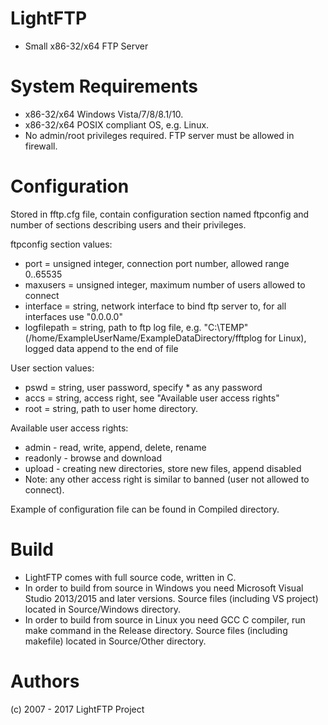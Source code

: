 # LightFTP
* Small x86-32/x64 FTP Server

# System Requirements

* x86-32/x64 Windows Vista/7/8/8.1/10.
* x86-32/x64 POSIX compliant OS, e.g. Linux.
* No admin/root privileges required. FTP server must be allowed in firewall.

# Configuration

Stored in fftp.cfg file, contain configuration section named ftpconfig and number of sections describing users and their privileges. 

ftpconfig section values:
* port = unsigned integer, connection port number, allowed range 0..65535
* maxusers = unsigned integer, maximum number of users allowed to connect
* interface = string, network interface to bind ftp server to, for all interfaces use "0.0.0.0"
* logfilepath = string, path to ftp log file, e.g. "C:\TEMP" (/home/ExampleUserName/ExampleDataDirectory/fftplog for Linux), logged data append to the end of file

User section values:
* pswd = string, user password, specify * as any password
* accs = string, access right, see "Available user access rights"
* root = string, path to user home directory.

Available user access rights:
* admin - read, write, append, delete, rename
* readonly - browse and download
* upload - creating new directories, store new files, append disabled
* Note: any other access right is similar to banned (user not allowed to connect).

Example of configuration file can be found in Compiled directory.

# Build 

* LightFTP comes with full source code, written in C.
* In order to build from source in Windows you need Microsoft Visual Studio 2013/2015 and later versions. Source files (including VS project) located in Source/Windows directory.
* In order to build from source in Linux you need GCC C compiler, run make command in the Release directory. Source files (including makefile) located in Source/Other directory.

# Authors

(c) 2007 - 2017 LightFTP Project
